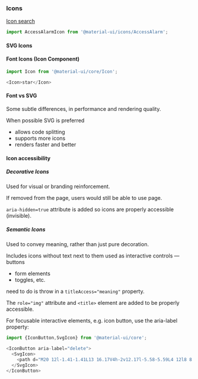 ### Icons

[Icon search](https://material-ui.com/components/material-icons)


```js
import AccessAlarmIcon from '@material-ui/icons/AccessAlarm';
```

#### SVG Icons

#### Font Icons (Icon Component)

```js
import Icon from '@material-ui/core/Icon';

<Icon>star</Icon>
```

#### Font vs SVG

Some subtle differences, in performance and rendering quality. 

When possible SVG is preferred
- allows code splitting
- supports more icons
- renders faster and better

#### Icon accessibility

##### Decorative Icons 

Used for visual or branding reinforcement. 

If removed from the page, users would still be able to use page.

`aria-hidden=true` attribute is added so icons are properly accessible (invisible).

##### Semantic Icons 

Used to convey meaning, rather than just pure decoration. 

Includes icons without text next to them used as interactive controls 
— buttons
- form elements
- toggles, etc.

need to do is throw in a `titleAccess="meaning"` property. 

The `role="img"` attribute and `<title>` element are added to be properly accessible.
    
For focusable interactive elements, e.g. icon button, use the aria-label property:

``` js
import {IconButton,SvgIcon} from '@material-ui/core';

<IconButton aria-label="delete">
  <SvgIcon>
    <path d="M20 12l-1.41-1.41L13 16.17V4h-2v12.17l-5.58-5.59L4 12l8 8 8-8z" />
  </SvgIcon>
</IconButton>
```